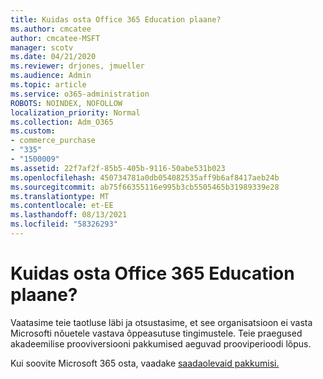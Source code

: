 ```yaml
---
title: Kuidas osta Office 365 Education plaane?
ms.author: cmcatee
author: cmcatee-MSFT
manager: scotv
ms.date: 04/21/2020
ms.reviewer: drjones, jmueller
ms.audience: Admin
ms.topic: article
ms.service: o365-administration
ROBOTS: NOINDEX, NOFOLLOW
localization_priority: Normal
ms.collection: Adm_O365
ms.custom:
- commerce_purchase
- "335"
- "1500009"
ms.assetid: 22f7af2f-85b5-405b-9116-50abe531b023
ms.openlocfilehash: 450734781a0db054082535aff9b6af8417aeb24b
ms.sourcegitcommit: ab75f66355116e995b3cb5505465b31989339e28
ms.translationtype: MT
ms.contentlocale: et-EE
ms.lasthandoff: 08/13/2021
ms.locfileid: "58326293"
---
```

# <a name="how-to-purchase-office-365-education-plans"></a>Kuidas osta Office 365 Education plaane?

Vaatasime teie taotluse läbi ja otsustasime, et see organisatsioon ei vasta Microsofti nõuetele vastava õppeasutuse tingimustele. Teie praegused akadeemilise prooviversiooni pakkumised aeguvad prooviperioodi lõpus.
  
Kui soovite Microsoft 365 osta, vaadake [saadaolevaid pakkumisi.](https://go.microsoft.com/fwlink/p/?linkid=868433)  